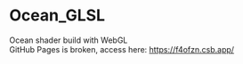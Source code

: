 # Ocean_GLSL
Ocean shader build with WebGL  
GitHub Pages is broken, access here: https://f4ofzn.csb.app/
